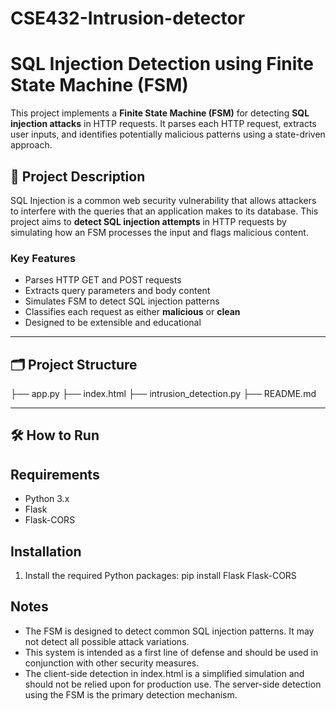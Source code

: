 # CSE432-Intrusion-detector
# SQL Injection Detection using Finite State Machine (FSM)

This project implements a **Finite State Machine (FSM)** for detecting **SQL injection attacks** in HTTP requests. It parses each HTTP request, extracts user inputs, and identifies potentially malicious patterns using a state-driven approach.

## 🚀 Project Description

SQL Injection is a common web security vulnerability that allows attackers to interfere with the queries that an application makes to its database. This project aims to **detect SQL injection attempts** in HTTP requests by simulating how an FSM processes the input and flags malicious content.

### Key Features

- Parses HTTP GET and POST requests
- Extracts query parameters and body content
- Simulates FSM to detect SQL injection patterns
- Classifies each request as either **malicious** or **clean**
- Designed to be extensible and educational

---

## 🗂 Project Structure

├── app.py 
├── index.html 
├── intrusion_detection.py 
├── README.md  


---

## 🛠 How to Run

Requirements
------------
* Python 3.x
* Flask
* Flask-CORS

Installation
------------

1. Install the required Python packages:
   pip install Flask Flask-CORS



Notes
-----
* The FSM is designed to detect common SQL injection patterns. It may not detect all possible attack variations.
* This system is intended as a first line of defense and should be used in conjunction with other security measures.
* The client-side detection in index.html is a simplified simulation and should not be relied upon for production use. The server-side detection using the FSM is the primary detection mechanism.
